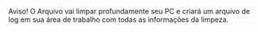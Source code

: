 Aviso! O Arquivo vai limpar profundamente seu PC e criará um arquivo de log em sua área de trabalho com todas as informações da limpeza.
